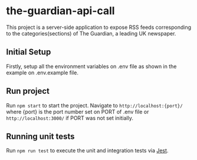 # the-guardian-api-call

This project is a server-side application to expose RSS feeds corresponding to the categories(sections) of The Guardian, a leading UK newspaper.

## Initial Setup

Firstly, setup all the environment variables on .env file as shown in the example on .env.example file.

## Run project

Run `npm start` to start the project. Navigate to `http://localhost:{port}/` where {port} is the port number set on PORT of .env file or `http://localhost:3000/` if PORT was not set initially.

## Running unit tests

Run `npm run test` to execute the unit and integration tests via [Jest](https://www.npmjs.com/package/jest).
